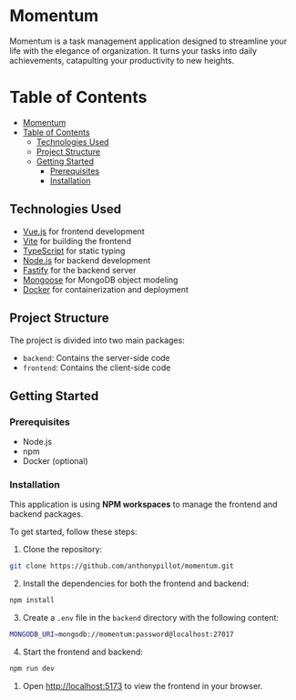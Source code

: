 # Momentum

Momentum is a task management application designed to streamline your life with the elegance of organization. It turns your tasks into daily achievements, catapulting your productivity to new heights.

# Table of Contents

- [Momentum](#momentum)
- [Table of Contents](#table-of-contents)
  - [Technologies Used](#technologies-used)
  - [Project Structure](#project-structure)
  - [Getting Started](#getting-started)
    - [Prerequisites](#prerequisites)
    - [Installation](#installation)

## Technologies Used

- [Vue.js](https://vuejs.org/) for frontend development
- [Vite](https://vitejs.dev/) for building the frontend
- [TypeScript](https://www.typescriptlang.org/) for static typing
- [Node.js](https://nodejs.org/) for backend development
- [Fastify](https://www.fastify.io/) for the backend server
- [Mongoose](https://mongoosejs.com/) for MongoDB object modeling
- [Docker](https://www.docker.com/) for containerization and deployment

## Project Structure

The project is divided into two main packages:

- `backend`: Contains the server-side code
- `frontend`: Contains the client-side code

## Getting Started

### Prerequisites

- Node.js
- npm
- Docker (optional)

### Installation

This application is using **NPM workspaces** to manage the frontend and backend packages.

To get started, follow these steps:

1. Clone the repository:

```sh
git clone https://github.com/anthonypillot/momentum.git
```

2. Install the dependencies for both the frontend and backend:

```sh
npm install
```

3. Create a `.env` file in the `backend` directory with the following content:

```sh
MONGODB_URI=mongodb://momentum:password@localhost:27017
```

4. Start the frontend and backend:

```sh
npm run dev
```

1. Open [http://localhost:5173](http://localhost:5173) to view the frontend in your browser.
